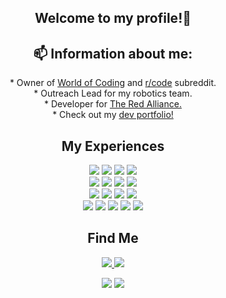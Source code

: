 
<h2 align="center">Welcome to my profile!👋</h2>

<h2 align="center"> 📫 Information about me:</h2>
<p align="center">
* Owner of <a target="_blank" href="https://world-of-coding.tech/">World of Coding</a> and <a target="_blank" href="https://world-of-coding.tech/">r/code</a> subreddit. <br>
* Outreach Lead for my robotics team.<br>
* Developer for <a target="_blank" href="https://theredalliance.org">The Red Alliance.</a><br>
* Check out my <a target="_blank" href="https://nick2020.nick20201.repl.co/">dev portfolio!</a><br>
</p>

<h2 align="center">My Experiences</h2>

 <div align="center">
						<img class="js" src="https://img.shields.io/badge/JavaScript-F7DF1E?style=for-the-badge&amp;logo=javascript&amp;logoColor=black">
						<img class="css" src="https://img.shields.io/badge/CSS3-1572B6?style=for-the-badge&amp;logo=css3&amp;logoColor=white">
						<img class="html" src="https://img.shields.io/badge/HTML5-E34F26?style=for-the-badge&amp;logo=html5&amp;logoColor=white">
						<img class="md" src="https://img.shields.io/badge/Markdown-000000?style=for-the-badge&amp;logo=markdown&amp;logoColor=white">
						<br>
						<img class="csharp" src="https://img.shields.io/badge/C%23-239120?style=for-the-badge&amp;logo=c-sharp&amp;logoColor=white">
						<img class="java" src="https://img.shields.io/badge/Java-ED8B00?style=for-the-badge&amp;logo=java&amp;logoColor=white">
						<img class="sass" src="https://img.shields.io/badge/Sass-CC6699?style=for-the-badge&amp;logo=sass&amp;logoColor=white">
						<img class="ruby" src="https://img.shields.io/badge/Ruby-CC342D?style=for-the-badge&amp;logo=ruby&amp;logoColor=white">
						<br>
						<img class="win" src="https://img.shields.io/badge/Windows-0078D6?style=for-the-badge&amp;logo=windows&amp;logoColor=white">
						<img class="rasp" src="https://img.shields.io/badge/Raspbian-CC342D?style=for-the-badge&amp;logo=raspberrypi&amp;logoColor=white">
						<img class="an" src="https://camo.githubusercontent.com/6171036bcfdfe0d91ab74f894aaecb9c650a267ae85bcbcb3e9272f3bceb923d/68747470733a2f2f696d672e736869656c64732e696f2f62616467652f416e64726f69642d2532333430346435393f7374796c653d666f722d7468652d6261646765266c6f676f3d616e64726f6964266c6f676f436f6c6f723d2523334444433834">
						<img class="mac" src="https://img.shields.io/badge/apple-%23404d59.svg?style=for-the-badge&amp;logo=apple&amp;logoColor=%#000000%22">
						<br>
						<img class="unity" src="https://img.shields.io/badge/Unity-100000?style=for-the-badge&amp;logo=unity&amp;logoColor=white">
						<img class="vsc" src="https://img.shields.io/badge/VSC-404D59?style=for-the-badge&amp;logo=VISUALSTUDIOCODE&amp;logoColor=0078d7">
						<img class="atom" src="https://img.shields.io/badge/atom-404D59?style=for-the-badge&amp;logo=atom&amp;logoColor=26cb84">
						<img class="sub" src="https://img.shields.io/badge/sublime-404D59?style=for-the-badge&amp;logo=sublimetext&amp;logoColor=FF9800">
						<img class="vs" src="https://img.shields.io/badge/VS-404D59?style=for-the-badge&amp;logo=VISUAL%20STUDIO&amp;logoColor=5d2b90">
</div>

<h2 align="center">Find Me</h2>
 <p align="center">
    <a href="https://discord.gg/pkShK9ax2X" alt="World of Coding">
        <img src="https://img.shields.io/badge/Discord-7289DA?style=for-the-badge&logo=discord&logoColor=white">
    </a>
    <a href="https://www.reddit.com/r/code/" alt="r/code">
        <img src="https://img.shields.io/badge/r/code-FF4500?style=for-the-badge&logo=reddit&logoColor=white">
    </a>
 </p>

 <p align="center">
    <img src="https://github-readme-stats.vercel.app/api/top-langs/?username=nick67644&theme=blue-green">
    <img src="https://github-readme-stats.vercel.app/api?username=nick67644&theme=blue-green">
 </p>
